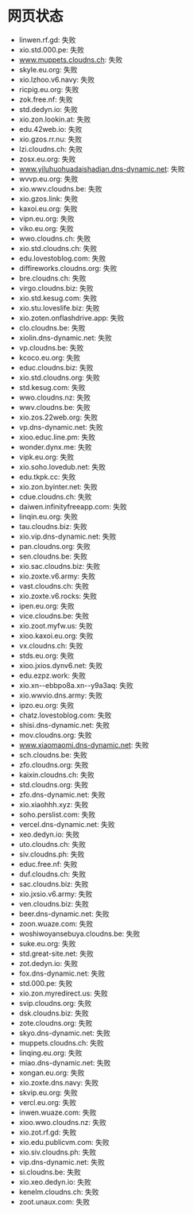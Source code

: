 # 网页状态
- linwen.rf.gd: 失败
- xio.std.000.pe: 失败
- www.muppets.cloudns.ch: 失败
- skyle.eu.org: 失败
- xio.lzhoo.v6.navy: 失败
- ricpig.eu.org: 失败
- zok.free.nf: 失败
- std.dedyn.io: 失败
- xio.zon.lookin.at: 失败
- edu.42web.io: 失败
- xio.gzos.rr.nu: 失败
- lzi.cloudns.ch: 失败
- zosx.eu.org: 失败
- www.yiluhuohuadaishadian.dns-dynamic.net: 失败
- wvvp.eu.org: 失败
- xio.wwv.cloudns.be: 失败
- xio.gzos.link: 失败
- kaxoi.eu.org: 失败
- vipn.eu.org: 失败
- viko.eu.org: 失败
- wwo.cloudns.ch: 失败
- xio.std.cloudns.ch: 失败
- edu.lovestoblog.com: 失败
- diffireworks.cloudns.org: 失败
- bre.cloudns.ch: 失败
- virgo.cloudns.biz: 失败
- xio.std.kesug.com: 失败
- xio.stu.loveslife.biz: 失败
- xio.zoten.onflashdrive.app: 失败
- clo.cloudns.be: 失败
- xiolin.dns-dynamic.net: 失败
- vp.cloudns.be: 失败
- kcoco.eu.org: 失败
- educ.cloudns.biz: 失败
- xio.std.cloudns.org: 失败
- std.kesug.com: 失败
- wwo.cloudns.nz: 失败
- wwv.cloudns.be: 失败
- xio.zos.22web.org: 失败
- vp.dns-dynamic.net: 失败
- xioo.educ.line.pm: 失败
- wonder.dynx.me: 失败
- vipk.eu.org: 失败
- xio.soho.lovedub.net: 失败
- edu.tkpk.cc: 失败
- xio.zon.byinter.net: 失败
- cdue.cloudns.ch: 失败
- daiwen.infinityfreeapp.com: 失败
- linqin.eu.org: 失败
- tau.cloudns.biz: 失败
- xio.vip.dns-dynamic.net: 失败
- pan.cloudns.org: 失败
- sen.cloudns.be: 失败
- xio.sac.cloudns.biz: 失败
- xio.zoxte.v6.army: 失败
- vast.cloudns.ch: 失败
- xio.zoxte.v6.rocks: 失败
- ipen.eu.org: 失败
- vice.cloudns.be: 失败
- xio.zoot.myfw.us: 失败
- xioo.kaxoi.eu.org: 失败
- vx.cloudns.ch: 失败
- stds.eu.org: 失败
- xioo.jxios.dynv6.net: 失败
- edu.ezpz.work: 失败
- xio.xn--ebbpo8a.xn--y9a3aq: 失败
- xio.wwvio.dns.army: 失败
- ipzo.eu.org: 失败
- chatz.lovestoblog.com: 失败
- shisi.dns-dynamic.net: 失败
- mov.cloudns.org: 失败
- www.xiaomaomi.dns-dynamic.net: 失败
- sch.cloudns.be: 失败
- zfo.cloudns.org: 失败
- kaixin.cloudns.ch: 失败
- std.cloudns.org: 失败
- zfo.dns-dynamic.net: 失败
- xio.xiaohhh.xyz: 失败
- soho.perslist.com: 失败
- vercel.dns-dynamic.net: 失败
- xeo.dedyn.io: 失败
- uto.cloudns.ch: 失败
- siv.cloudns.ph: 失败
- educ.free.nf: 失败
- duf.cloudns.ch: 失败
- sac.cloudns.biz: 失败
- xio.jxsio.v6.army: 失败
- ven.cloudns.biz: 失败
- beer.dns-dynamic.net: 失败
- zoon.wuaze.com: 失败
- woshiwoyansebuya.cloudns.be: 失败
- suke.eu.org: 失败
- std.great-site.net: 失败
- zot.dedyn.io: 失败
- fox.dns-dynamic.net: 失败
- std.000.pe: 失败
- xio.zon.myredirect.us: 失败
- svip.cloudns.org: 失败
- dsk.cloudns.biz: 失败
- zote.cloudns.org: 失败
- skyo.dns-dynamic.net: 失败
- muppets.cloudns.ch: 失败
- linqing.eu.org: 失败
- miao.dns-dynamic.net: 失败
- xongan.eu.org: 失败
- xio.zoxte.dns.navy: 失败
- skvip.eu.org: 失败
- vercl.eu.org: 失败
- inwen.wuaze.com: 失败
- xioo.wwo.cloudns.nz: 失败
- xio.zot.rf.gd: 失败
- xio.edu.publicvm.com: 失败
- xio.siv.cloudns.ph: 失败
- vip.dns-dynamic.net: 失败
- si.cloudns.be: 失败
- xio.xeo.dedyn.io: 失败
- kenelm.cloudns.ch: 失败
- zoot.unaux.com: 失败
